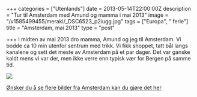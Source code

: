 +++
categories = ["Utenlands"]
date = 2013-05-14T22:00:00Z
description = "Tur til Amsterdam med Amund og mamma i mai 2013"
image = "/v1585499455/meraki/_DSC6523_p2iugg.jpg"
tags = ["Europa", " ferie"]
title = "Amsterdam, mai 2013"
type = "post"

+++
I midten av mai 2013 dro mamma, Amund og jeg til Amsterdam. Vi bodde ca 10 min utenfor sentrum med trikk. Vi fikk shoppet, tatt bål langs kanalene og sett det meste av Amsterdam på et par dager. Det var ganske kaldt mens vi var der, men ikke verre enn typisk vær for Bergen på samme tid.

![](https://res.cloudinary.com/meraki-images/image/upload/v1585498385/meraki/amsterdamiMai-30_ekbu1k.jpg)

[Ønsker du å se flere bilder fra Amsterdam kan du gjøre det her](https://www.flickr.com/photos/136910559@N03/albums/72157682193028631)